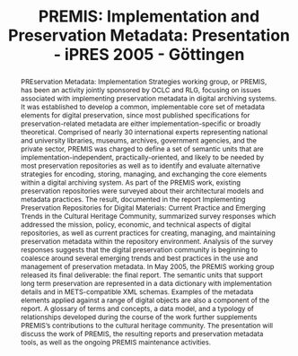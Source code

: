 ---
abstract: 'PREservation Metadata: Implementation Strategies working group, or PREMIS,
  has been an activity jointly sponsored by OCLC and RLG, focusing on issues associated
  with implementing preservation metadata in digital archiving systems. It was established
  to develop a common, implementable core set of metadata elements for digital preservation,
  since most published specifications for preservation-related metadata are either
  implementation-specific or broadly theoretical. Comprised of nearly 30 international
  experts representing national and university libraries, museums, archives, government
  agencies, and the private sector, PREMIS was charged to define a set of semantic
  units that are implementation-independent, practically-oriented, and likely to be
  needed by most preservation repositories as well as to identify and evaluate alternative
  strategies for encoding, storing, managing, and exchanging the core elements within
  a digital archiving system.

  As part of the PREMIS work, existing preservation repositories were surveyed about
  their architectural models and metadata practices. The result, documented in the
  report Implementing Preservation Repositories for Digital Materials: Current Practice
  and Emerging Trends in the Cultural Heritage Community, summarized survey responses
  which addressed the mission, policy, economic, and technical aspects of digital
  repositories, as well as current practices for creating, managing, and maintaining
  preservation metadata within the repository environment. Analysis of the survey
  responses suggests that the digital preservation community is beginning to coalesce
  around several emerging trends and best practices in the use and management of preservation
  metadata.

  In May 2005, the PREMIS working group released its final deliverable: the final
  report. The semantic units that support long term preservation are represented in
  a data dictionary with implementation details and in METS-compatible XML schemas.
  Examples of the metadata elements applied against a range of digital objects are
  also a component of the report. A glossary of terms and concepts, a data model,
  and a typology of relationships developed during the course of the work further
  supplements PREMIS’s contributions to the cultural heritage community. The presentation
  will discuss the work of PREMIS, the resulting reports and preservation metadata
  tools, as well as the ongoing PREMIS maintenance activities.'
creators:
- Dale, Robin L.
date: null
document_url: https://services.phaidra.univie.ac.at/api/object/o:295043/download
grand_parent: iPRES
institutions: []
keywords:
- göttingen
landing_page_url: https://phaidra.univie.ac.at/o:295043
language: eng
layout: publication
license: CC BY-SA 3.0 AT
notes_url: null
parent: iPRES 2005
presentation_url: null
publication_type: paper
size: 89696
source_name: iPRES
title: 'PREMIS: Implementation and Preservation Metadata: Presentation - iPRES 2005
  - Göttingen'
year: 2005
---
